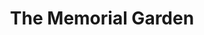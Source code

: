 ---
title: "The Memorial Garden"
address: "The Memorial Garden, Drumragh Avenue, Omagh, Tyrone, BT78 1DP"
tel: "+44 (0)28 8224 7831"
county: "Tyrone"
category: "Gardens"
type: "Content"
lat: "54.5994987487793"
lng: "-7.305112838745117"
---